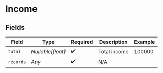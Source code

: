 # Income


## Fields

| Field              | Type               | Required           | Description        | Example            |
| ------------------ | ------------------ | ------------------ | ------------------ | ------------------ |
| `total`            | *Nullable[float]*  | :heavy_check_mark: | Total income       | 100000             |
| `records`          | *Any*              | :heavy_check_mark: | N/A                |                    |